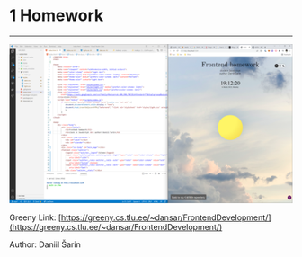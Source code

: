 # 1 Homework

---
![screenshotpng.png](./images/screenshotpng.png)

Greeny Link: [https://greeny.cs.tlu.ee/~dansar/FrontendDevelopment/](https://greeny.cs.tlu.ee/~dansar/FrontendDevelopment/)

Author: Daniil Šarin